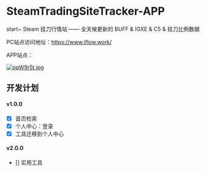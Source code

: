 #  SteamTradingSiteTracker-APP
start~
Steam 挂刀行情站 —— 全天候更新的 BUFF & IGXE & C5 & 挂刀比例数据

PC站点访问地址：https://www.iflow.work/

APP站点：

[![ppW9r5t.jpg](https://s1.ax1x.com/2023/04/01/ppW9r5t.jpg)](https://imgse.com/i/ppW9r5t)

## 开发计划
#### v1.0.0
- [x] 首页检索
- [x] 个人中心：登录
- [x] 工具迁移到个人中心

#### v2.0.0
- [] 实用工具